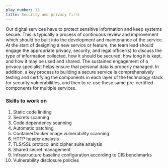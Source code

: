 ```yaml
---
play_number: 13
title: Security and privacy first
---
```


Our digital services have to protect sensitive information and keep systems secure. This is typically a process of continuous review and improvement which should be built into the development and maintenance of the service. At the start of designing a new service or feature, the team lead should engage the appropriate privacy, security, and legal officer(s) to discuss the type of information collected, how it should be secured, how long it is kept, and how it may be used and shared. The sustained engagement of a privacy specialist helps ensure that personal data is properly managed. In addition, a key process to building a secure service is comprehensively testing and certifying the components in each layer of the technology stack for security vulnerabilities, and then to re-use these same pre-certified components for multiple services.

### Skills to work on

1. Static code liniting
1. Secrets scanning
1. Code dependency scanning
1. Automatic patching
1. ContainerDocker image vulnerability scanning
1. HTTP header analysis
1. TLS/SSL protocol and cipher suite analysis
1. Shared secret management
1. Infrastructure baseline configuration according to CIS benchmarks
1. Vulnerability disclosure policies
